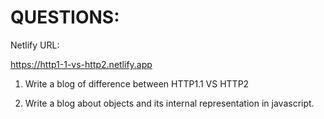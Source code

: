 # QUESTIONS:
Netlify URL:

 https://http1-1-vs-http2.netlify.app

1. Write a blog of difference between HTTP1.1 VS HTTP2

2. Write a blog about objects and its internal representation in javascript.
